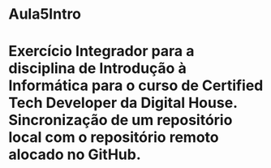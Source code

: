 <!DOCTYPE html>
<html lang="en">
<head>
    <meta charset="UTF-8">
    <meta http-equiv="X-UA-Compatible" content="IE=edge">
    <meta name="viewport" content="width=device-width, initial-scale=1.0">
    <title>Document</title>
</head>
<body>
     <h1> Aula5Intro <h1>
     <p>Exercício Integrador para a disciplina de Introdução à Informática para o curso de Certified Tech Developer da Digital House. 
        Sincronização de um repositório local com o repositório remoto alocado no GitHub.
     <p>
</body>
</html>